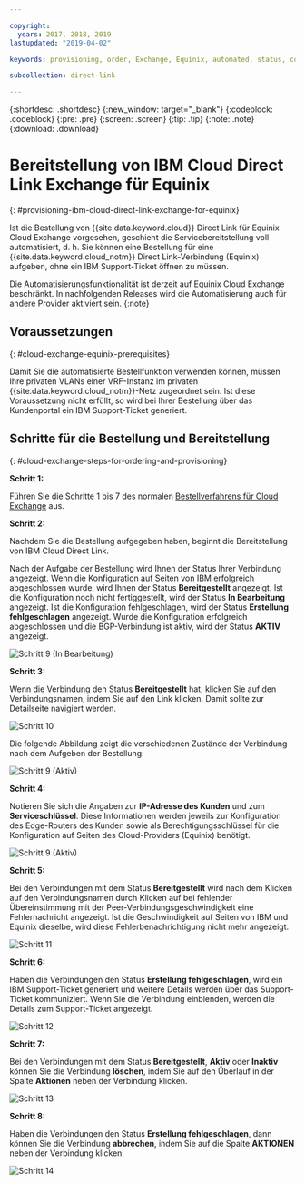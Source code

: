 ```yaml
---

copyright:
  years: 2017, 2018, 2019
lastupdated: "2019-04-02"

keywords: provisioning, order, Exchange, Equinix, automated, status, connection

subcollection: direct-link

---
```


{:shortdesc: .shortdesc}
{:new_window: target="_blank"}
{:codeblock: .codeblock}
{:pre: .pre}
{:screen: .screen}
{:tip: .tip}
{:note: .note}
{:download: .download}


# Bereitstellung von IBM Cloud Direct Link Exchange für Equinix
{: #provisioning-ibm-cloud-direct-link-exchange-for-equinix}

Ist die Bestellung von {{site.data.keyword.cloud}} Direct Link für Equinix Cloud Exchange vorgesehen, geschieht die Servicebereitstellung voll automatisiert, d. h. Sie können eine Bestellung für eine {{site.data.keyword.cloud_notm}} Direct Link-Verbindung (Equinix) aufgeben, ohne ein IBM Support-Ticket öffnen zu müssen.

Die Automatisierungsfunktionalität ist derzeit auf Equinix Cloud Exchange beschränkt. In nachfolgenden Releases wird die Automatisierung auch für andere Provider aktiviert sein.
{:note}

## Voraussetzungen
{: #cloud-exchange-equinix-prerequisites}

Damit Sie die automatisierte Bestellfunktion verwenden können, müssen Ihre privaten VLANs einer VRF-Instanz im privaten {{site.data.keyword.cloud_notm}}-Netz zugeordnet sein. Ist diese Voraussetzung nicht erfüllt, so wird bei Ihrer Bestellung über das Kundenportal ein IBM Support-Ticket generiert.

## Schritte für die Bestellung und Bereitstellung
{: #cloud-exchange-steps-for-ordering-and-provisioning}

**Schritt 1:**

Führen Sie die Schritte 1 bis 7 des normalen [Bestellverfahrens für Cloud Exchange](/docs/infrastructure/direct-link?topic=direct-link-provisioning-ibm-cloud-direct-link-exchange) aus.

**Schritt 2:**

Nachdem Sie die Bestellung aufgegeben haben, beginnt die Bereitstellung von IBM Cloud Direct Link.

Nach der Aufgabe der Bestellung wird Ihnen der Status Ihrer Verbindung angezeigt. Wenn die Konfiguration auf Seiten von IBM erfolgreich abgeschlossen wurde, wird Ihnen der Status **Bereitgestellt** angezeigt. Ist die Konfiguration noch nicht fertiggestellt, wird der Status **In Bearbeitung** angezeigt. Ist die Konfiguration fehlgeschlagen, wird der Status **Erstellung fehlgeschlagen** angezeigt. Wurde die Konfiguration erfolgreich abgeschlossen und die BGP-Verbindung ist aktiv, wird der Status **AKTIV** angezeigt.

![Schritt 9 (In Bearbeitung)](/images/pup_exchange_equinix_inProgress.png)

**Schritt 3:**

Wenn die Verbindung den Status **Bereitgestellt** hat, klicken Sie auf den Verbindungsnamen, indem Sie auf den Link **<Verbindungsname>** klicken. Damit sollte zur Detailseite navigiert werden.

![Schritt 10](/images/pup_exchange_equinix_provisioned.png)

Die folgende Abbildung zeigt die verschiedenen Zustände der Verbindung nach dem Aufgeben der Bestellung:

![Schritt 9 (Aktiv)](/images/pup_exchange_equinix_up.png)

**Schritt 4:**

Notieren Sie sich die Angaben zur **IP-Adresse des Kunden** und zum **Serviceschlüssel**. Diese Informationen werden jeweils zur Konfiguration des Edge-Routers des Kunden sowie als Berechtigungsschlüssel für die Konfiguration auf Seiten des Cloud-Providers (Equinix) benötigt.

![Schritt 9 (Aktiv)](/images/pup_exchange_equinix_provisioned_details.png)

**Schritt 5:**

Bei den Verbindungen mit dem Status **Bereitgestellt** wird nach dem Klicken auf den Verbindungsnamen durch Klicken auf **<Verbindungsname>** bei fehlender Übereinstimmung mit der Peer-Verbindungsgeschwindigkeit eine Fehlernachricht angezeigt. Ist die Geschwindigkeit auf Seiten von IBM und Equinix dieselbe, wird diese Fehlerbenachrichtigung nicht mehr angezeigt.

![Schritt 11](/images/pup_exchange_equinix_provisioned_details_portSpeedMismatch.png)

**Schritt 6:**

Haben die Verbindungen den Status **Erstellung fehlgeschlagen**, wird ein IBM Support-Ticket generiert und weitere Details werden über das Support-Ticket kommuniziert. Wenn Sie die Verbindung einblenden, werden die Details zum Support-Ticket angezeigt.

![Schritt 12](/images/pup_exchange_equinix_list_createFailed.png)

**Schritt 7:**

Bei den Verbindungen mit dem Status **Bereitgestellt**, **Aktiv** oder **Inaktiv** können Sie die Verbindung **löschen**, indem Sie auf den Überlauf in der Spalte **Aktionen** neben der Verbindung klicken.

![Schritt 13](/images/pup_exchange_equinix_list_delete.png)

**Schritt 8:**

Haben die Verbindungen den Status **Erstellung fehlgeschlagen**, dann können Sie die Verbindung **abbrechen**, indem Sie auf die Spalte **AKTIONEN** neben der Verbindung klicken.

![Schritt 14](/images/pup_exchange_equinix_list_delete.png)
